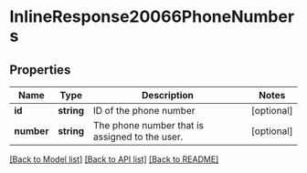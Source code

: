 # InlineResponse20066PhoneNumbers

## Properties
Name | Type | Description | Notes
------------ | ------------- | ------------- | -------------
**id** | **string** | ID of the phone number | [optional] 
**number** | **string** | The phone number that is assigned to the user. | [optional] 

[[Back to Model list]](../README.md#documentation-for-models) [[Back to API list]](../README.md#documentation-for-api-endpoints) [[Back to README]](../README.md)


